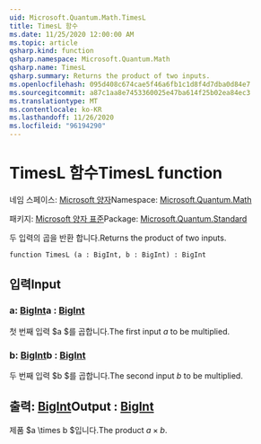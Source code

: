```yaml
---
uid: Microsoft.Quantum.Math.TimesL
title: TimesL 함수
ms.date: 11/25/2020 12:00:00 AM
ms.topic: article
qsharp.kind: function
qsharp.namespace: Microsoft.Quantum.Math
qsharp.name: TimesL
qsharp.summary: Returns the product of two inputs.
ms.openlocfilehash: 095d408c674cae5f46a6fb1c1d8f4d7dba0d84e7
ms.sourcegitcommit: a87c1aa8e7453360025e47ba614f25b02ea84ec3
ms.translationtype: MT
ms.contentlocale: ko-KR
ms.lasthandoff: 11/26/2020
ms.locfileid: "96194290"
---
```

# <a name="timesl-function"></a><span data-ttu-id="9e536-102">TimesL 함수</span><span class="sxs-lookup"><span data-stu-id="9e536-102">TimesL function</span></span>

<span data-ttu-id="9e536-103">네임 스페이스: [Microsoft 양자](xref:Microsoft.Quantum.Math)</span><span class="sxs-lookup"><span data-stu-id="9e536-103">Namespace: [Microsoft.Quantum.Math](xref:Microsoft.Quantum.Math)</span></span>

<span data-ttu-id="9e536-104">패키지: [Microsoft 양자 표준](https://nuget.org/packages/Microsoft.Quantum.Standard)</span><span class="sxs-lookup"><span data-stu-id="9e536-104">Package: [Microsoft.Quantum.Standard](https://nuget.org/packages/Microsoft.Quantum.Standard)</span></span>


<span data-ttu-id="9e536-105">두 입력의 곱을 반환 합니다.</span><span class="sxs-lookup"><span data-stu-id="9e536-105">Returns the product of two inputs.</span></span>

```qsharp
function TimesL (a : BigInt, b : BigInt) : BigInt
```


## <a name="input"></a><span data-ttu-id="9e536-106">입력</span><span class="sxs-lookup"><span data-stu-id="9e536-106">Input</span></span>

### <a name="a--bigint"></a><span data-ttu-id="9e536-107">a: [BigInt](xref:microsoft.quantum.lang-ref.bigint)</span><span class="sxs-lookup"><span data-stu-id="9e536-107">a : [BigInt](xref:microsoft.quantum.lang-ref.bigint)</span></span>

<span data-ttu-id="9e536-108">첫 번째 입력 $a $를 곱합니다.</span><span class="sxs-lookup"><span data-stu-id="9e536-108">The first input $a$ to be multiplied.</span></span>


### <a name="b--bigint"></a><span data-ttu-id="9e536-109">b: [BigInt](xref:microsoft.quantum.lang-ref.bigint)</span><span class="sxs-lookup"><span data-stu-id="9e536-109">b : [BigInt](xref:microsoft.quantum.lang-ref.bigint)</span></span>

<span data-ttu-id="9e536-110">두 번째 입력 $b $를 곱합니다.</span><span class="sxs-lookup"><span data-stu-id="9e536-110">The second input $b$ to be multiplied.</span></span>



## <a name="output--bigint"></a><span data-ttu-id="9e536-111">출력: [BigInt](xref:microsoft.quantum.lang-ref.bigint)</span><span class="sxs-lookup"><span data-stu-id="9e536-111">Output : [BigInt](xref:microsoft.quantum.lang-ref.bigint)</span></span>

<span data-ttu-id="9e536-112">제품 $a \times b $입니다.</span><span class="sxs-lookup"><span data-stu-id="9e536-112">The product $a \times b$.</span></span>